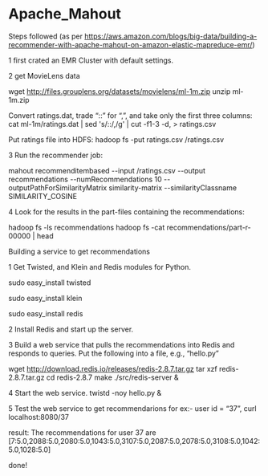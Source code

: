 # Apache_Mahout

Steps followed (as per https://aws.amazon.com/blogs/big-data/building-a-recommender-with-apache-mahout-on-amazon-elastic-mapreduce-emr/)

1 first crated an EMR Cluster with default settings.

2 get MovieLens data

wget http://files.grouplens.org/datasets/movielens/ml-1m.zip
unzip ml-1m.zip

Convert ratings.dat, trade “::” for “,”, and take only the first three columns:
cat ml-1m/ratings.dat | sed 's/::/,/g' | cut -f1-3 -d, > ratings.csv

Put ratings file into HDFS:
hadoop fs -put ratings.csv /ratings.csv

3 Run the recommender job:

mahout recommenditembased --input /ratings.csv --output recommendations --numRecommendations 10 --outputPathForSimilarityMatrix similarity-matrix --similarityClassname SIMILARITY_COSINE

4 Look for the results in the part-files containing the recommendations:

hadoop fs -ls recommendations
hadoop fs -cat recommendations/part-r-00000 | head

Building a service to get recommendations

1 Get Twisted, and Klein and Redis modules for Python.

sudo easy_install twisted

sudo easy_install klein

sudo easy_install redis

2 Install Redis and start up the server.

3 Build a web service that pulls the recommendations into Redis and responds to queries.
Put the following into a file, e.g., “hello.py”

wget http://download.redis.io/releases/redis-2.8.7.tar.gz
tar xzf redis-2.8.7.tar.gz
cd redis-2.8.7
make
./src/redis-server &

4 Start the web service.
twistd -noy hello.py &

5 Test the web service to get recommendarions for ex:- user id = “37”,
curl localhost:8080/37

result:
The recommendations for user 37 are [7:5.0,2088:5.0,2080:5.0,1043:5.0,3107:5.0,2087:5.0,2078:5.0,3108:5.0,1042:5.0,1028:5.0]
 
done!


